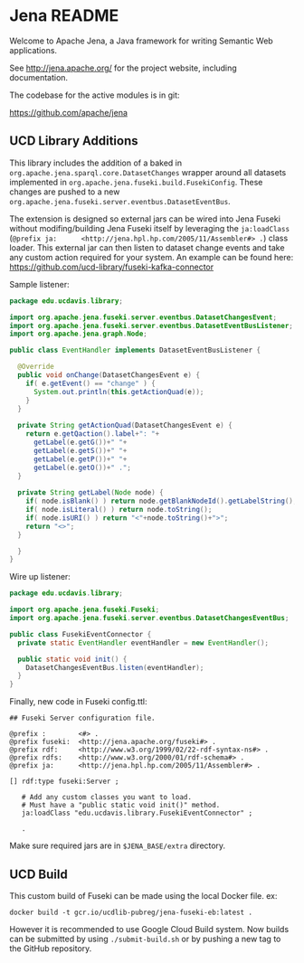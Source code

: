 Jena README
===========

Welcome to Apache Jena, a Java framework for writing Semantic Web applications.

See http://jena.apache.org/ for the project website, including documentation.

The codebase for the active modules is in git:

https://github.com/apache/jena


## UCD Library Additions

This library includes the addition of a baked in `org.apache.jena.sparql.core.DatasetChanges` wrapper around all datasets implemented in `org.apache.jena.fuseki.build.FusekiConfig`.  These changes are pushed to a new `org.apache.jena.fuseki.server.eventbus.DatasetEventBus`.

The extension is designed so external jars can be wired into Jena Fuseki without modifing/building Jena Fuseki itself by leveraging the `ja:loadClass` (`@prefix ja:      <http://jena.hpl.hp.com/2005/11/Assembler#> .`) class loader.  This external jar can then listen to dataset change events and take any custom action required for your system.  An example can be found here: https://github.com/ucd-library/fuseki-kafka-connector

Sample listener:

```java
package edu.ucdavis.library;

import org.apache.jena.fuseki.server.eventbus.DatasetChangesEvent;
import org.apache.jena.fuseki.server.eventbus.DatasetEventBusListener;
import org.apache.jena.graph.Node;

public class EventHandler implements DatasetEventBusListener {

  @Override
  public void onChange(DatasetChangesEvent e) {
    if( e.getEvent() == "change" ) {
      System.out.println(this.getActionQuad(e));
    }
  }
  
  private String getActionQuad(DatasetChangesEvent e) {
    return e.getQaction().label+": "+
      getLabel(e.getG())+" "+
      getLabel(e.getS())+" "+
      getLabel(e.getP())+" "+
      getLabel(e.getO())+" .";
  }
  
  private String getLabel(Node node) {
    if( node.isBlank() ) return node.getBlankNodeId().getLabelString();
    if( node.isLiteral() ) return node.toString();
    if( node.isURI() ) return "<"+node.toString()+">";
    return "<>";
  }

  }
}
```

Wire up listener:

```java
package edu.ucdavis.library;

import org.apache.jena.fuseki.Fuseki;
import org.apache.jena.fuseki.server.eventbus.DatasetChangesEventBus;

public class FusekiEventConnector {
  private static EventHandler eventHandler = new EventHandler();

  public static void init() {
    DatasetChangesEventBus.listen(eventHandler);
  }
}
```

Finally, new code in Fuseki config.ttl:

```ttl
## Fuseki Server configuration file.

@prefix :        <#> .
@prefix fuseki:  <http://jena.apache.org/fuseki#> .
@prefix rdf:     <http://www.w3.org/1999/02/22-rdf-syntax-ns#> .
@prefix rdfs:    <http://www.w3.org/2000/01/rdf-schema#> .
@prefix ja:      <http://jena.hpl.hp.com/2005/11/Assembler#> .

[] rdf:type fuseki:Server ;

   # Add any custom classes you want to load.
   # Must have a "public static void init()" method.
   ja:loadClass "edu.ucdavis.library.FusekiEventConnector" ;   

   .
```

Make sure required jars are in `$JENA_BASE/extra` directory.

## UCD Build

This custom build of Fuseki can be made using the local Docker file.  ex:

```
docker build -t gcr.io/ucdlib-pubreg/jena-fuseki-eb:latest .
```

However it is recommended to use Google Cloud Build system.  Now builds can be submitted by using `./submit-build.sh` or by pushing a new tag to the GitHub repository.